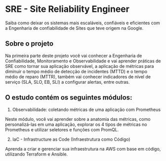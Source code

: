 # SRE - Site Reliability Engineer
Saiba como deixar os sistemas mais escaláveis, confiáveis e eficientes com a Engenharia de confiabilidade de Sites que teve origem na Google.

## Sobre o projeto
Na primeira parte deste projeto você vai conhecer a Engenharia de Confiabilidade, Monitoramento e Observabilidade e vai aprender práticas de SRE como tornar sua aplicação observável, a aplicação de métricas para diminuir o tempo médio de detecção de incidentes (MTTD) e o tempo médio de reparo (MTTR), também vai conhecer indicadores de nível de serviço (SLA, SLO, EB, SLI) a configurar alertas, entre outras.

## O estudo contém os seguintes módulos:

1. Observabilidade: coletando métricas de uma aplicação com Prometheus

Neste módulo, você vai aprender sobre a anatomia das métricas, como personalizá-las em uma aplicação, explorar os 4 tipos de métricas no Prometheus e utilizar seletores e funções com PromQL.

2. IaC - Infrastructure as Code (Infraestrutura como Código)

Aprenda a criar e gerenciar sua infraestrutura na AWS com base em código, utilizando Terraform e Ansible.